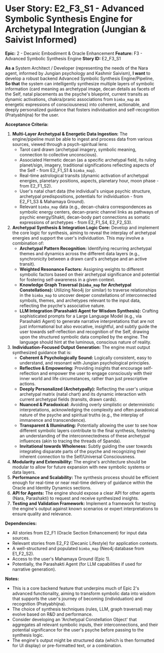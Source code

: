 # User Story: E2_F3_S1 - Advanced Symbolic Synthesis Engine for Archetypal Integration (Jungian & Saivist Informed)

**Epic:** 2 - Decanic Embodiment & Oracle Enhancement
**Feature:** F3 - Advanced Symbolic Synthesis Engine
**Story ID:** E2_F3_S1

**As a** System Architect / Developer (representing the needs of the Nara agent, informed by Jungian psychology and Kashmir Saivism),
**I want** to develop a robust backend Advanced Symbolic Synthesis Engine/Pipeline,
**So that** the system can intelligently synthesize multiple layers of symbolic information (card meaning as archetypal image, decan details as facets of the Self, natal placements as the psyche's blueprint, current transits as dynamic activations, chakra/pranic associations from `bimba_map` as energetic expressions of consciousness) into coherent, actionable, and deeply personalized guidance that fosters individuation and self-recognition (Pratyabhijna) for the user.

**Acceptance Criteria:**

1.  **Multi-Layer Archetypal & Energetic Data Ingestion:** The engine/pipeline must be able to ingest and process data from various sources, viewed through a psych-spiritual lens:
    *   Tarot card drawn (archetypal imagery, symbolic meaning, connection to collective unconscious).
    *   Associated Hermetic decan (as a specific archetypal field, its ruling planet/sign, imagery, traditional significations reflecting aspects of the Self - from E2_F1_S1 & `bimba_map`).
    *   Real-time astrological transits (dynamic activation of archetypal energies, planetary positions, aspects, planetary hour, moon phase - from E2_F1_S2).
    *   User's natal chart data (the individual's unique psychic structure, archetypal predispositions, potentials for individuation - from E2_F1_S3 & Mahamaya Ground).
    *   Relevant `bimba_map` data (e.g., decan-chakra correspondences as symbolic energy centers, decan-pranic channel links as pathways of psychic energy/Shakti, decan-body part connections as somatic expressions of archetypes - from E2_F1_S4, E2_F2_S3).
2.  **Archetypal Synthesis & Integration Logic Core:** Develop and implement the core logic for synthesis, aiming to reveal the interplay of archetypal energies and support the user's individuation. This may involve a combination of:
    *   **Archetypal Pattern Recognition:** Identifying recurring archetypal themes and dynamics across the different data layers (e.g., synchronicity between a drawn card's archetype and an active transit).
    *   **Weighted Resonance Factors:** Assigning weights to different symbolic factors based on their archetypal significance and potential for fostering self-awareness in a given context.
    *   **Knowledge Graph Traversal (`bimba_map` for Archetypal Constellations):** Utilizing Neo4j (or similar) to traverse relationships in the `bimba_map` to uncover deeper constellations of interconnected symbols, themes, and archetypes relevant to the input data, reflecting the psyche's associative nature.
    *   **LLM Integration (Parashakti Agent for Wisdom Synthesis):** Crafting sophisticated prompts for a Large Language Model (e.g., via Parashakti Agent) to generate narrative interpretations that are not just informational but also evocative, insightful, and subtly guide the user towards self-reflection and recognition of the Self, drawing upon the structured symbolic data compiled by the engine. The language should hint at the luminous, conscious nature of reality.
3.  **Individuation-Focused Output Generation:** The engine must output synthesized guidance that is:
    *   **Coherent & Psychologically Sound:** Logically consistent, easy to understand, and resonant with Jungian psychological principles.
    *   **Reflective & Empowering:** Providing insights that encourage self-reflection and empower the user to engage consciously with their inner world and life circumstances, rather than just prescriptive actions.
    *   **Deeply Personalized (Archetypally):** Reflecting the user's unique archetypal matrix (natal chart) and its dynamic interaction with current archetypal fields (transits, drawn cards).
    *   **Nuanced & Paradoxical:** Avoiding overly simplistic or deterministic interpretations, acknowledging the complexity and often paradoxical nature of the psyche and spiritual truths (e.g., the interplay of immanence and transcendence).
    *   **Transparent & Illuminating:** Potentially allowing the user to see how different symbolic layers contribute to the final synthesis, fostering an understanding of the interconnectedness of these archetypal influences (akin to tracing the threads of Spanda).
    *   **Invitational towards Wholeness:** Subtly guiding the user towards integrating disparate parts of the psyche and recognizing their inherent connection to the Self/Universal Consciousness.
4.  **Modularity and Extensibility:** The engine's architecture should be modular to allow for future expansion with new symbolic systems or data layers.
5.  **Performance and Scalability:** The synthesis process should be efficient enough for real-time or near real-time delivery of guidance within the Oracle and Identity Dynamics sections.
6.  **API for Agents:** The engine should expose a clear API for other agents (Nara, Parashakti) to request and receive synthesized insights.
7.  **Testing and Validation Framework:** Implement a framework for testing the engine's output against known scenarios or expert interpretations to ensure quality and relevance.

**Dependencies:**

*   All stories from E2_F1 (Oracle Section Enhancement) for input data sources.
*   Relevant stories from E2_F2 (Decanic Lifestyle) for application contexts.
*   A well-structured and populated `bimba_map` (Neo4j database from E1_F2_S2).
*   Access to the user's Mahamaya Ground (Epic 1).
*   Potentially, the Parashakti Agent (for LLM capabilities if used for narrative generation).

**Notes:**

*   This is a core backend feature that underpins much of Epic 2's advanced functionality, aiming to transform symbolic data into wisdom that supports the user's journey of becoming (individuation) and recognition (Pratyabhijna).
*   The choice of synthesis techniques (rules, LLM, graph traversal) may evolve based on R&D and performance.
*   Consider developing an 'Archetypal Constellation Object' that aggregates all relevant symbolic inputs, their interconnections, and their potential significance for the user's psyche before passing to the synthesis logic.
*   The engine's output might be structured data (which is then formatted for UI display) or pre-formatted text, or a combination.